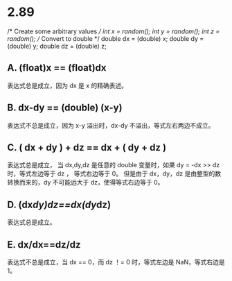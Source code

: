 # 2.89

/* Create some arbitrary values */
int x = random();
int y = random();
int z = random();
/* Convert to double */
double dx = (double) x;
double dy = (double) y;
double dz = (double) z;

## A. (float)x == (float)dx

表达式总是成立，因为 dx 是 x 的精确表述。

## B. dx-dy == (double) (x-y)

表达式不总是成立，因为 x-y 溢出时，dx-dy 不溢出，等式左右两边不成立。

## C. ( dx + dy ) + dz == dx + ( dy + dz )

表达式总是成立，
当 dx,dy,dz 是任意的 double 变量时，如果 dy = -dx >> dz 时，等式左边等于 dz ， 等式右边等于 0。
但是由于 dx，dy，dz 是由整型的数转换而来的，dy 不可能远大于 dz，使得等式右边等于 0。

## D. (dx*dy)*dz==dx*(dy*dz)

表达式总是成立。

## E. dx/dx==dz/dz

表达式不总是成立，当 dx == 0，而 dz ！= 0 时，等式左边是 NaN，等式右边是 1。